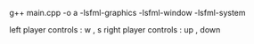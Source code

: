 g++ main.cpp -o a -lsfml-graphics -lsfml-window -lsfml-system

left player controls  : w  , s
right player controls : up , down
